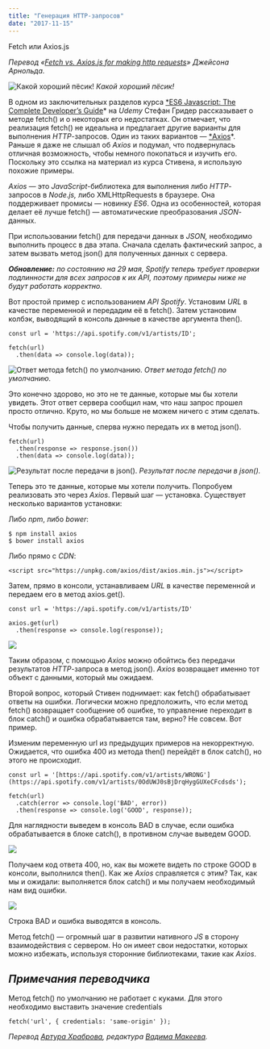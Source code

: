 ```yaml
---
title: "Генерация HTTP-запросов"
date: "2017-11-15"
---
```


Fetch или Axios.js

*Перевод «[Fetch vs. Axios.js for making http requests](https://medium.com/p/2b261cdd3af5)» Джейсона Арнольда.*

![Какой хороший пёсик!](images/1.jpg)
*Какой хороший пёсик!*

В одном из заключительных разделов курса [*ES6 Javascript: The Complete Developer’s Guide](https://www.udemy.com/javascript-es6-tutorial/learn/v4/overview)* на *Udemy* Стефан Гридер рассказывает о методе fetch() и о некоторых его недостатках. Он отмечает, что реализация fetch() не идеальна и предлагает другие варианты для выполнения *HTTP*-запросов. Один из таких вариантов — [*Axios](https://www.npmjs.com/package/axios)*. Раньше я даже не слышал об *Axios* и подумал, что подвернулась отличная возможность, чтобы немного покопаться и изучить его. Поскольку это ссылка на материал из курса Стивена, я использую похожие примеры.

*Axios* — это *JavaScript*-библиотека для выполнения либо *HTTP*-запросов в *Node.js,* либо XMLHttpRequests в браузере. Она поддерживает промисы — новинку *ES6*. Одна из особенностей, которая делает её лучше fetch() — автоматические преобразования *JSON*-данных.

При использовании fetch() для передачи данных в *JSON,* необходимо выполнить процесс в два этапа. Сначала сделать фактический запрос, а затем вызвать метод json() для полученных данных с сервера.

***Обновление:** по состоянию на 29 мая, Spotify теперь требует проверки подлинности для всех запросов к их API, поэтому примеры ниже не будут работать корректно.*

Вот простой пример c использованием *API Spotify*. Установим *URL* в качестве переменной и передадим её в fetch(). Затем установим колбэк, выводящий в консоль данные в качестве аргумента then().

    const url = 'https://api.spotify.com/v1/artists/ID';

    fetch(url)
      .then(data => console.log(data));

![Ответ метода fetch() по умолчанию.](images/2.png)
*Ответ метода fetch() по умолчанию.*

Это конечно здорово, но это не те данные, которые мы бы хотели увидеть. Этот ответ сервера сообщил нам, что наш запрос прошел просто отлично. Круто, но мы больше не можем ничего с этим сделать.

Чтобы получить данные, сперва нужно передать их в метод json().

    fetch(url)
      .then(response => response.json())
      .then(data => console.log(data));

![Результат после передачи в json().](images/3.png)
*Результат после передачи в json().*

Теперь это те данные, которые мы хотели получить. Попробуем реализовать это через *Axios*. Первый шаг — установка. Существует несколько вариантов установки:

Либо *npm*, либо *bower*:

    $ npm install axios
    $ bower install axios

Либо прямо с *CDN*:

    <script src="https://unpkg.com/axios/dist/axios.min.js"></script>

Затем, прямо в консоли, устанавливаем *URL* в качестве переменной и передаем его в метод axios.get().

    const url = 'https://api.spotify.com/v1/artists/ID'

    axios.get(url)
      .then(response => console.log(response));

![](images/4.png)

Таким образом, с помощью *Axios* можно обойтись без передачи результатов *HTTP*-запроса в метод json(). *Axios* возвращает именно тот объект с данными, который мы ожидаем.

Второй вопрос, который Стивен поднимает: как fetch() обрабатывает ответы на ошибки. Логически можно предположить, что если метод fetch() возвращает сообщение об ошибке, то управление переходит в блок catch() и ошибка обрабатывается там, верно? Не совсем. Вот пример.

Изменим переменную url из предыдущих примеров на некорректную. Ожидается, что ошибка 400 из метода then() перейдёт в блок сatch(), но этого не происходит.

    const url = '[https://api.spotify.com/v1/artists/WRONG'](https://api.spotify.com/v1/artists/0OdUWJ0sBjDrqHygGUXeCFcdsds');

    fetch(url)
      .catch(error => console.log('BAD', error))
      .then(response => console.log('GOOD', response));

Для наглядности выведем в консоль BAD в случае, если ошибка обрабатывается в блоке catch(), в противном случае выведем GOOD.

![](images/5.png)

Получаем код ответа 400, но, как вы можете видеть по строке GOOD в консоли, выполнился then(). Как же *Axios* справляется с этим? Так, как мы и ожидали: выполняется блок сatch() и мы получаем необходимый нам вид ошибки.

![](images/6.png)

Строка BAD и ошибка выводятся в консоль.

Метод fetch() — огромный шаг в развитии нативного *JS* в сторону взаимодействия с сервером. Но он имеет свои недостатки, которых можно избежать, используя сторонние библиотеками, такие как *Axios*.

## *Примечания переводчика*

Метод fetch() по умолчанию не работает с куками. Для этого необходимо выставить значение credentials

    fetch('url', { credentials: 'same-origin' });

*Перевод [Артура Храброва](https://medium.com/@nzvtrkk), редактура [Вадима Макеева](https://medium.com/@pepelsbey).*
